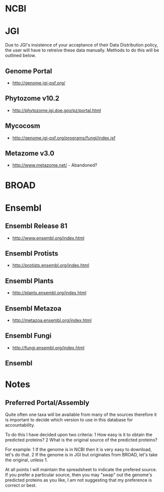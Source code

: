 # NCBI

# JGI
Due to JGI's insistence of your acceptance of their Data Distribution policy, the user will have to retreive these data manually. Methods to do this will be outlined below.

## Genome Portal
 * http://genome.jgi-psf.org/

## Phytozome v10.2
 * http://phytozome.jgi.doe.gov/pz/portal.html

## Mycocosm
 * http://genome.jgi-psf.org/programs/fungi/index.jsf

## Metazome v3.0
 * http://www.metazome.net/ - Abandoned?

# BROAD

# Ensembl
## Ensembl Release 81
 * http://www.ensembl.org/index.html
## Ensembl Protists
 * http://protists.ensembl.org/index.html
## Ensembl Plants
 * http://plants.ensembl.org/index.html
## Ensembl Metazoa
 * http://metazoa.ensembl.org/index.html
## Ensembl Fungi
 * http://fungi.ensembl.org/index.html
## Ensembl 

# Notes
## Preferred Portal/Assembly
Quite often one taxa will be available from many of the sources therefore it is important to decide which version to use in this database for accountability.

To do this I have decided upon two criteria:
 1 How easy is it to obtain the predicted proteins?
 2 What is the original source of the predicted proteins?

For example:
 1 If the genome is in NCBI then it is very easy to download, let's do that.
 2 If the genome is in JGI but originates from BROAD, let's take the original, unless 1.

At all points I will maintain the spreadsheet to indicate the prefered source. If you prefer a particular source, then you may "swap" out the genome's predicted proteins as you like, I am not suggesting that my preference is correct or best.

